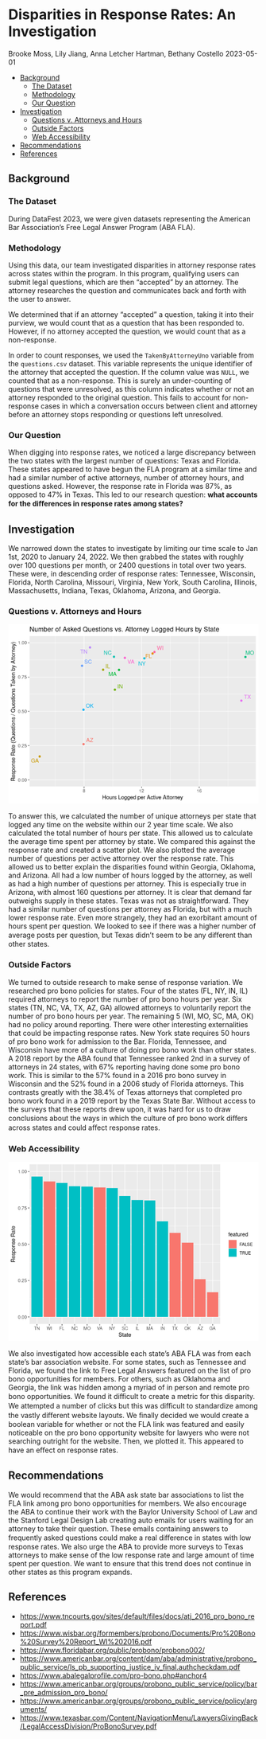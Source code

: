 Disparities in Response Rates: An Investigation
================
Brooke Moss, Lily Jiang, Anna Letcher Hartman, Bethany Costello
2023-05-01

- <a href="#background" id="toc-background">Background</a>
  - <a href="#the-dataset" id="toc-the-dataset">The Dataset</a>
  - <a href="#methodology" id="toc-methodology">Methodology</a>
  - <a href="#our-question" id="toc-our-question">Our Question</a>
- <a href="#investigation" id="toc-investigation">Investigation</a>
  - <a href="#questions-v-attorneys-and-hours"
    id="toc-questions-v-attorneys-and-hours">Questions v. Attorneys and
    Hours</a>
  - <a href="#outside-factors" id="toc-outside-factors">Outside Factors</a>
  - <a href="#web-accessibility" id="toc-web-accessibility">Web
    Accessibility</a>
- <a href="#recommendations" id="toc-recommendations">Recommendations</a>
- <a href="#references" id="toc-references">References</a>

## Background

### The Dataset

During DataFest 2023, we were given datasets representing the American
Bar Association’s Free Legal Answer Program (ABA FLA).

<!--# Add additional dataset background -->
<!--# Add discussion of dataset trust -->

### Methodology

Using this data, our team investigated disparities in attorney response
rates across states within the program. In this program, qualifying
users can submit legal questions, which are then “accepted” by an
attorney. The attorney researches the question and communicates back and
forth with the user to answer.

We determined that if an attorney “accepted” a question, taking it into
their purview, we would count that as a question that has been responded
to. However, if no attorney accepted the question, we would count that
as a non-response.

In order to count responses, we used the `TakenByAttorneyUno` variable
from the `questions.csv` dataset. This variable represents the unique
identifier of the attorney that accepted the question. If the column
value was `NULL`, we counted that as a non-response. This is surely an
under-counting of questions that were unresolved, as this column
indicates whether or not an attorney responded to the original question.
This fails to account for non-response cases in which a conversation
occurs between client and attorney before an attorney stops responding
or questions left unresolved.

<!--# Add more discussion of potential causes of uncertainty in the data and our calculations -->

### Our Question

<!--# Add map plot?? -->
<!--# Add `AskedOnUtc` plot?? -->

When digging into response rates, we noticed a large discrepancy between
the two states with the largest number of questions: Texas and Florida.
These states appeared to have begun the FLA program at a similar time
and had a similar number of active attorneys, number of attorney hours,
and questions asked. However, the response rate in Florida was 87%, as
opposed to 47% in Texas. This led to our research question: **what
accounts for the diﬀerences in response rates among states?**

## Investigation

We narrowed down the states to investigate by limiting our time scale to
Jan 1st, 2020 to January 24, 2022. We then grabbed the states with
roughly over 100 questions per month, or 2400 questions in total over
two years. These were, in descending order of response rates: Tennessee,
Wisconsin, Florida, North Carolina, Missouri, Virginia, New York, South
Carolina, Illinois, Massachusetts, Indiana, Texas, Oklahoma, Arizona,
and Georgia.

### Questions v. Attorneys and Hours

![](Report_files/figure-gfm/hours-perattorney-1.png)<!-- -->

<!--# Add plot of Questions v. # of Attorneys -->

To answer this, we calculated the number of unique attorneys per state
that logged any time on the website within our 2 year time scale. We
also calculated the total number of hours per state. This allowed us to
calculate the average time spent per attorney by state. We compared this
against the response rate and created a scatter plot. We also plotted
the average number of questions per active attorney over the response
rate. This allowed us to better explain the disparities found within
Georgia, Oklahoma, and Arizona. All had a low number of hours logged by
the attorney, as well as had a high number of questions per attorney.
This is especially true in Arizona, with almost 160 questions per
attorney. It is clear that demand far outweighs supply in these states.
Texas was not as straightforward. They had a similar number of questions
per attorney as Florida, but with a much lower response rate. Even more
strangely, they had an exorbitant amount of hours spent per question. We
looked to see if there was a higher number of average posts per
question, but Texas didn’t seem to be any diﬀerent than other states.

### Outside Factors

We turned to outside research to make sense of response variation. We
researched pro bono policies for states. Four of the states (FL, NY, IN,
IL) required attorneys to report the number of pro bono hours per year.
Six states (TN, NC, VA, TX, AZ, GA) allowed attorneys to voluntarily
report the number of pro bono hours per year. The remaining 5 (WI, MO,
SC, MA, OK) had no policy around reporting. There were other interesting
externalities that could be impacting response rates. New York state
requires 50 hours of pro bono work for admission to the Bar. Florida,
Tennessee, and Wisconsin have more of a culture of doing pro bono work
than other states. A 2018 report by the ABA found that Tennessee ranked
2nd in a survey of attorneys in 24 states, with 67% reporting having
done some pro bono work. This is similar to the 57% found in a 2016 pro
bono survey in Wisconsin and the 52% found in a 2006 study of Florida
attorneys. This contrasts greatly with the 38.4% of Texas attorneys that
completed pro bono work found in a 2019 report by the Texas State Bar.
Without access to the surveys that these reports drew upon, it was hard
for us to draw conclusions about the ways in which the culture of pro
bono work diﬀers across states and could aﬀect response rates.

### Web Accessibility

![](Report_files/figure-gfm/web-accessibility-1.png)<!-- -->

We also investigated how accessible each state’s ABA FLA was from each
state’s bar association website. For some states, such as Tennessee and
Florida, we found the link to Free Legal Answers featured on the list of
pro bono opportunities for members. For others, such as Oklahoma and
Georgia, the link was hidden among a myriad of in person and remote pro
bono opportunities. We found it diﬃcult to create a metric for this
disparity. We attempted a number of clicks but this was diﬃcult to
standardize among the vastly diﬀerent website layouts. We ﬁnally decided
we would create a boolean variable for whether or not the FLA link was
featured and easily noticeable on the pro bono opportunity website for
lawyers who were not searching outright for the website. Then, we
plotted it. This appeared to have an eﬀect on response rates.

## Recommendations

We would recommend that the ABA ask state bar associations to list the
FLA link among pro bono opportunities for members. We also encourage the
ABA to continue their work with the Baylor University School of Law and
the Stanford Legal Design Lab creating auto emails for users waiting for
an attorney to take their question. These emails containing answers to
frequently asked questions could make a real diﬀerence in states with
low response rates. We also urge the ABA to provide more surveys to
Texas attorneys to make sense of the low response rate and large amount
of time spent per question. We want to ensure that this trend does not
continue in other states as this program expands.

<!--# Do we want to elaborate?? -->

## References

- <https://www.tncourts.gov/sites/default/files/docs/atj_2016_pro_bono_report.pdf>
- <https://www.wisbar.org/formembers/probono/Documents/Pro%20Bono%20Survey%20Report_WI%202016.pdf>
- <https://www.floridabar.org/public/probono/probono002/>
- <https://www.americanbar.org/content/dam/aba/administrative/probono_public_service/ls_pb_supporting_justice_iv_final.authcheckdam.pdf>
- <https://www.abalegalprofile.com/pro-bono.php#anchor4>
- <https://www.americanbar.org/groups/probono_public_service/policy/bar_pre_admission_pro_bono/>
- <https://www.americanbar.org/groups/probono_public_service/policy/arguments/>
- <https://www.texasbar.com/Content/NavigationMenu/LawyersGivingBack/LegalAccessDivision/ProBonoSurvey.pdf>
